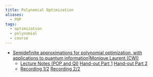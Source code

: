 ```yaml
---
title: Polynomial Optimization
aliases:
  - POP
tags:
  - optimization
  - polynomial
  - course
---
```

 - [Semidefinite approximations for polynomial optimization, with applications to quantum information](https://drive.google.com/file/d/1cgErrrstRVfacz2YQIryLiKNheHQ9LxZ/view?usp=sharing)|[Monique Laurent (CWI)](https://www.cwi.nl/en/people/monique-laurent/) 
	 - [Lecture Notes (POP and QI)](https://drive.google.com/file/d/1Ptn3PIWcVrgjV2U1mFWGzjqS4dyArrOk/view?usp=sharing) [Hand-out Part 1](https://drive.google.com/file/d/1ul0vLcb9jAvk0XEJF-N4xr3PByWdUPoz/view?usp=sharing)  [Hand-out Part 2](https://drive.google.com/file/d/18y9KWVAws2HXdWNYhAxlgMtvW8e_dvUj/view?usp=sharing)  
	 - [Recording 1/2](https://youtu.be/i5LiEp7j9Nw) [Recording 2/2](https://youtu.be/CbxqvnLUG04)  